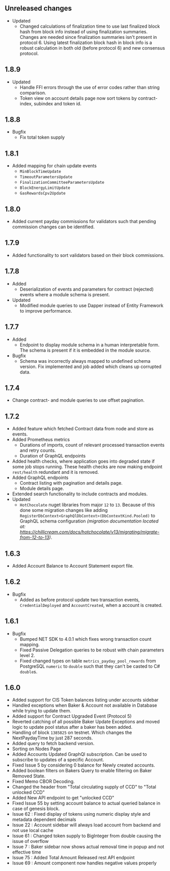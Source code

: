## Unreleased changes
- Updated
    - Changed calculations of finalization time to use last finalized block hash from block info instead of using finalization summaries. Changes are needed since finalization summaries isn't present in protocol 6. Using latest finalization block hash in block info is a robust calculation in both old (before protocol 6) and new consensus protocol.

## 1.8.9
- Updated
    - Handle FFI errors through the use of error codes rather than string comparison.
    - Token view on account details page now sort tokens by contract- index, subindex and token id.

## 1.8.8
- Bugfix
    - Fix total token supply

## 1.8.1
- Added mapping for chain update events
    - `MinBlockTimeUpdate`
    - `TimeoutParametersUpdate`
    - `FinalizationCommitteeParametersUpdate`
    - `BlockEnergyLimitUpdate`
    - `GasRewardsCpv2Update`

## 1.8.0
- Added current payday commissions for validators such that pending commission changes can be identified.

## 1.7.9
- Added functionality to sort validators based on their block commissions.

## 1.7.8
- Added
    - Deserialization of events and parameters for contract (rejected) events where a module schema is present.
- Updated
    - Modified module queries to use Dapper instead of Entity Framework to improve performance.
    
## 1.7.7
- Added
    - Endpoint to display module schema in a human interpretable form. The schema is present if it is embedded in the module source.
- Bugfix
    - Schema was incorrectly always mapped to undefined schema version. Fix implemented and job added which cleans up corrupted data.

## 1.7.4
- Change contract- and module queries to use offset pagination.

## 1.7.2
- Added feature which fetched Contract data from node and store as events.
- Added Prometheus metrics
    - Durations of imports, count of relevant processed transaction events and retry counts.
    - Duration of GraphQL endpoints
- Added health checks, where application goes into degraded state if some job stops running. These health checks are now making endpoint `rest/health` redundant and it is removed.
- Added GraphQL endpoints
    - Contract listing with pagination and details page.
    - Module details page.
- Extended search functionality to include contracts and modules.
- Updated
    - `HotChocolate` nuget libraries from major `12` to `13`. Because of this done some migration changes like adding `RegisterDbContext<GraphQlDbContext>(DbContextKind.Pooled)` 
    to GraphQL schema configuration *(migration documentation located at: https://chillicream.com/docs/hotchocolate/v13/migrating/migrate-from-12-to-13)*.

## 1.6.3
- Added Account Balance to Account Statement export file.

## 1.6.2
- Bugfix
    - Added as before protocol update two transaction events, `CredentialDeployed` and `AccountCreated`, when a account is created.

## 1.6.1
- Bugfix
    - Bumped NET SDK to 4.0.1 which fixes wrong transaction count mapping.
    - Fixed Passive Delegation queries to be robust with chain parameters level 2.
    - Fixed changed types on table `metrics_payday_pool_rewards` from PostgreSQL `numeric` to `double` such that they can't be casted to C# `double`s.

## 1.6.0
- Added support for CIS Token balances listing under accounts sidebar
- Handled exceptions when Baker & Account not available in Database while trying to update them.
- Added support for Contract Upgraded Event (Protocol 5)
- Reverted catching of all possible Baker Update Exceptions and moved logic to update pool status after a baker has been added.
- Handling of block `1385825` on testnet. Which changes the NextPaydayTime by just 287 seconds.
- Added query to fetch backend version.
- Sorting on Nodes Page
- Added Accounts Updated GraphQl subscription. Can be used to subscribe to updates of a specific Account. 
- Fixed Issue 5 by considering 0 balance for Newly created accounts.
- Added boolean filters on Bakers Query to enable filtering on Baker Removed State.
- Fixed Memo CBOR Decoding.
- Changed the header from "Total circulating supply of CCD" to "Total unlocked CCD"
- Added New API endpoint to get "unlocked CCD"
- Fixed Issue 55 by setting account balance to actual queried balance in case of genesis block.
- Issue 62 : Fixed display of tokens using numeric display style and metadata dependent decimals
- Issue 22 :  Account sidebar will always load account from backend and not use local cache
- Issue 61 :  Changed token supply to BigInteger from double causing the issue of overflow
- Issue 7 : Baker sidebar now shows actual removal time in popup and not effective time
- Issue 75 : Added Total Amount Released rest API endpoint
- Issue 69 : Amount component now handles negative values properly
